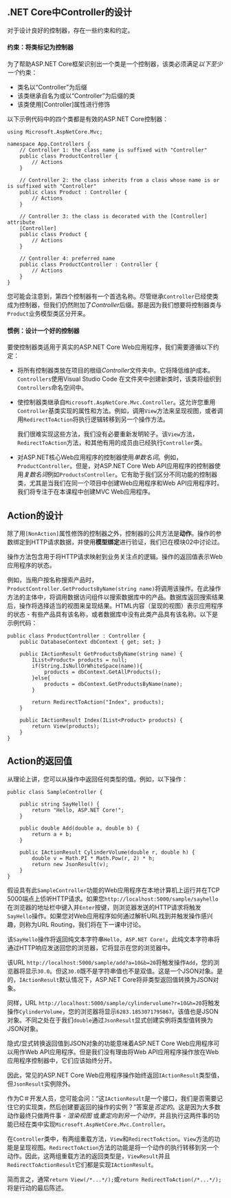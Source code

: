 ## .NET Core中Controller的设计

对于设计良好的控制器，存在一些约束和约定。

#### 约束：将类标记为控制器

为了帮助ASP.NET Core框架识别出一个类是一个控制器，该类必须满足*以下至少一个*约束：

- 类名以“Controller”为后缀
- 该类继承自名为或以“Controller”为后缀的类
- 该类使用[Controller]属性进行修饰

以下示例代码中的四个类都是有效的ASP.NET Core控制器：

```
using Microsoft.AspNetCore.Mvc;

namespace App.Controllers {
    // Controller 1: the class name is suffixed with "Controller"
    public class ProductController {
        // Actions
    }

    // Controller 2: the class inherits from a class whose name is or is suffixed with "Controller"
    public class Product : Controller {
        // Actions
    }

    // Controller 3: the class is decorated with the [Controller] attribute
    [Controller]
    public class Product {
        // Actions
    }

    // Controller 4: preferred name
    public class ProductController : Controller {
        // Actions
    }
}
```

您可能会注意到，第四个控制器有一个首选名称。尽管继承`Controller`已经使类成为控制器，但我们仍然附加了*Controller*后缀。那是因为我们想要将控制器类与`Product`业务模型类区分开来。

#### 惯例：设计一个好的控制器

要使控制器类适用于真实的ASP.NET Core Web应用程序，我们需要遵循以下约定：

- 将所有控制器类放在项目的根级*Controller*文件夹中。它将降低维护成本。`Controllers`使用Visual Studio Code 在文件夹中创建新类时，该类将组织到`Controllers`命名空间中。

- 使控制器类继承自`Microsoft.AspNetCore.Mvc.Controller`。这允许您重用`Controller`基类实现的属性和方法。例如，调用`View`方法来呈现视图，或者调用`RedirectToAction`将执行逻辑转移到另一个操作方法。

  我们很难实现这些方法，我们没有必要重新发明轮子。该`View`方法，`RedirectToAction`方法，和其他有用的成员由已经执行`Controller`类。

- 对ASP.NET核心Web应用程序的控制器使用*单数名词*。例如，`ProductController`。但是，对ASP.NET Core Web API应用程序的控制器使用*复数名词*例如`ProductsController`。它有助于我们区分不同功能的控制器类，尤其是当我们在同一个项目中创建Web应用程序和Web API应用程序时。我们将专注于在本课程中创建MVC Web应用程序。



## Action的设计

  除了用`[NonAction]`属性修饰的控制器之外，控制器的公共方法是**动作**。操作的参数绑定到HTTP请求数据，并使用**模型绑定**进行验证，我们已在模块02中讨论过。

  操作方法包含用于将HTTP请求映射到业务关注点的逻辑。操作的返回值表示Web应用程序的状态。

  例如，当用户按名称搜索产品时，`ProductController.GetProductsByName(string name)`将调用该操作。在此操作方法的主体中，将调用数据访问组件以搜索数据库中的产品。数据库返回搜索结果后，操作将选择适当的视图来呈现结果。HTML内容（呈现的视图）表示应用程序的状态 - 有些产品具有该名称，或者数据库中没有此类产品具有该名称。以下是示例代码：

  ```
  public class ProductController : Controller {
      public DatabaseContext dbContext { get; set; }
  
      public IActionResult GetProductsByName(string name) {
          IList<Product> products = null;
          if(String.IsNullOrWhiteSpace(name)){
              products = dbContext.GetAllProducts();
          }else{
              products = dbContext.GetProductsByName(name);
          }
  
          return RedirectToAction("Index", products);
      }
  
      public IActionResult Index(IList<Product> products) {
          return View(products);
      }
  }
  ```

  

## Action的返回值

从理论上讲，您可以从操作中返回任何类型的值。例如，以下操作：

```
public class SampleController {

    public string SayHello() {
        return "Hello, ASP.NET Core!";
    }

    public double Add(double a, double b) {
        return a + b;
    }

    public IActionResult CylinderVolume(double r, double h) {
        double v = Math.PI * Math.Pow(r, 2) * h;
        return new JsonResult(v);
    }
}
```

假设具有此`SampleController`功能的Web应用程序在本地计算机上运行并在TCP 5000端点上侦听HTTP请求。如果您`http://localhost:5000/sample/sayhello`在浏览器的地址栏中键入并`Enter`按键，则浏览器发送的HTTP请求将触发`SayHello`操作。如果您对Web应用程序如何通过解析URL找到并触发操作感兴趣，则称为URL Routing，我们将在下一课中讨论。

该`SayHello`操作将返回纯文本字符串`Hello, ASP.NET Core!`。此纯文本字符串将通过HTTP响应发送回您的浏览器，它将显示在您的浏览器中。

该URL `http://localhost:5000/sample/add?a=10&b=20`将触发操作`Add`，您的浏览器将显示`30.0`。但这`30.0`既不是字符串值也不是双值。这是一个JSON对象。是的，`IActionResult`默认情况下，ASP.NET Core将非类型返回值转换为JSON对象。

同样，URL `http://localhost:5000/sample/cylindervolume?r=10&h=20`将触发操作`CylinderVolume`，您的浏览器将显示`6283.1853071795867`。该值也是JSON对象。不同之处在于我们`double`通过`JsonResult`显式创建实例将类型值转换为JSON对象。

隐式/显式转换返回值到JSON对象的功能意味着ASP.NET Core Web应用程序可以用作Web API应用程序。但是我们没有理由将Web API应用程序操作放在Web应用程序控制器中，它们应该始终分开。

因此，常见的ASP.NET Core Web应用程序操作始终返回`IActionResult`类型值，但`JsonResult`实例除外。

作为C＃开发人员，您可能会问：“这`IActionResult`是一个接口，我们是否需要记住它的实现类，然后创建要返回的操作的实例？”答案是*否定的*。这是因为大多数动作最终只做两件事 - *渲染视图* 或*重定向到另一个动作*，并且执行这两件事的功能已经在类中实现`Microsoft.AspNetCore.Mvc.Controller`。

在`Controller`类中，有两组重载方法，`View`和`RedirectToAction`。`View`方法的功能是呈现视图。`RedirectToAction`方法的功能是将一个动作的执行转移到另一个动作。因此，这两组重载方法的返回类型是，`ViewResult`并且`RedirectToActionResult`它们都是实现`IActionResult`。

简而言之，通常`return View(/*...*/);`或`return RedirectToAction(/*...*/);`将是行动的最后陈述。